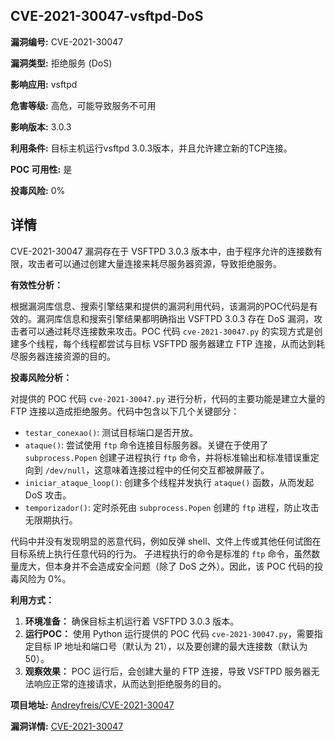 ## CVE-2021-30047-vsftpd-DoS

**漏洞编号:** CVE-2021-30047

**漏洞类型:** 拒绝服务 (DoS)

**影响应用:** vsftpd

**危害等级:** 高危，可能导致服务不可用

**影响版本:** 3.0.3

**利用条件:** 目标主机运行vsftpd 3.0.3版本，并且允许建立新的TCP连接。

**POC 可用性:** 是

**投毒风险:** 0%

## 详情

CVE-2021-30047 漏洞存在于 VSFTPD 3.0.3 版本中，由于程序允许的连接数有限，攻击者可以通过创建大量连接来耗尽服务器资源，导致拒绝服务。

**有效性分析：**

根据漏洞库信息、搜索引擎结果和提供的漏洞利用代码，该漏洞的POC代码是有效的。漏洞库信息和搜索引擎结果都明确指出 VSFTPD 3.0.3 存在 DoS 漏洞，攻击者可以通过耗尽连接数来攻击。POC 代码 `cve-2021-30047.py` 的实现方式是创建多个线程，每个线程都尝试与目标 VSFTPD 服务器建立 FTP 连接，从而达到耗尽服务器连接资源的目的。

**投毒风险分析：**

对提供的 POC 代码 `cve-2021-30047.py` 进行分析，代码的主要功能是建立大量的 FTP 连接以造成拒绝服务。代码中包含以下几个关键部分：

*   `testar_conexao()`: 测试目标端口是否开放。
*   `ataque()`: 尝试使用 `ftp` 命令连接目标服务器。关键在于使用了 `subprocess.Popen` 创建子进程执行 `ftp` 命令，并将标准输出和标准错误重定向到 `/dev/null`，这意味着连接过程中的任何交互都被屏蔽了。
*   `iniciar_ataque_loop()`: 创建多个线程并发执行 `ataque()` 函数，从而发起 DoS 攻击。
*   `temporizador()`:  定时杀死由 `subprocess.Popen` 创建的 `ftp` 进程，防止攻击无限期执行。

代码中并没有发现明显的恶意代码，例如反弹 shell、文件上传或其他任何试图在目标系统上执行任意代码的行为。 子进程执行的命令是标准的 `ftp` 命令，虽然数量庞大，但本身并不会造成安全问题（除了 DoS 之外）。因此，该 POC 代码的投毒风险为 0%。

**利用方式：**

1.  **环境准备：** 确保目标主机运行着 VSFTPD 3.0.3 版本。
2.  **运行POC：** 使用 Python 运行提供的 POC 代码 `cve-2021-30047.py`，需要指定目标 IP 地址和端口号（默认为 21），以及要创建的最大连接数（默认为 50）。
3.  **观察效果：**  POC 运行后，会创建大量的 FTP 连接，导致 VSFTPD 服务器无法响应正常的连接请求，从而达到拒绝服务的目的。

**项目地址:** [Andreyfreis/CVE-2021-30047](https://github.com/Andreyfreis/CVE-2021-30047)

**漏洞详情:** [CVE-2021-30047](https://nvd.nist.gov/vuln/detail/CVE-2021-30047)
